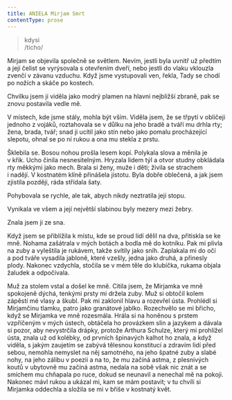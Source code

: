 ```yaml
---
title: ANIELA Mirjam Smrt
contentType: prose
---
```


<section>

> kdysi  
> /ticho/

Mirjam se objevila společně se světlem. Nevím, jestli byla uvnitř už předtím a její čelist se vyrýsovala s otevřením dveří, nebo jestli do vlaku vklouzla zvenčí v závanu vzduchu. Když jsme vystupovali ven, řekla, Tady se chodí po nožích a skáče po kostech.

Chvilku jsem ji viděla jako modrý plamen na hlavni nejbližší zbraně, pak se znovu postavila vedle mě.

V místech, kde jsme stály, mohla být vším. Viděla jsem, že se třpytí v obličeji jednoho z vojáků, roztahovala se v důlku na jeho bradě a tváří mu drhla rty; žena, brada, tvář; snad ji ucítil jako stín nebo jako pomalu procházející slepotu, ohnal se po ní rukou a ona mu stekla z prstu.

Šklebila se. Bosou nohou prošla lesem kopí. Polykala slova a měnila je v křik. Ucho činila nesnesitelným. Hryzala lidem týl a otvor studny obkládala rty měkkými jako mech. Brala si ženy, muže i děti; živila se strachem i nadějí. V kostnatém klíně přinášela jistotu. Byla dobře oblečená, a jak jsem zjistila později, ráda střídala šaty.

</section>

<section>

Pohybovala se rychle, ale tak, abych nikdy neztratila její stopu.

</section>

<section>

Vynikala ve všem a její největší slabinou byly mezery mezi žebry.

</section>

<section>

Znala jsem ji ze sna.

</section>

<section>

Když jsem se přiblížila k místu, kde se proud lidí dělil na dva, přitiskla se ke mně. Nohama zašátrala v mých botách a bodla mě do kotníku. Pak mi plivla na zuby a vyleštila je rukávem, takže svítily jako sníh. Zaplakala mi do očí a pod tváře vysadila jabloně, které vzešly, jedna jako druhá, a přinesly plody. Nakonec vzdychla, stočila se v mém těle do klubíčka, rukama objala žaludek a odpočívala.

Muž za stolem vstal a došel ke mně. Cítila jsem, že Mirjamka ve mně spokojeně dýchá, tenkými prsty mi držela zuby. Muž si obtočil kolem zápěstí mé vlasy a škubl. Pak mi zaklonil hlavu a rozevřel ústa. Prohlédl si Mirjamčinu tlamku, patro jako granátové jablko. Rozechvělo se mi břicho, když se Mirjamka ve mně rozesmála. Hrála si na honěnou s prstem vzpříčeným v mých ústech, obtáčela ho provázkem slin a jazykem a dávala si pozor, aby nevystrčila drápky, protože Arthura Schulze, který mi prohlížel ústa, znala už od kolébky, od prvních špinavých kalhot ho znala, a když viděla, s jakým zaujetím se zabývá tělesnou konstitucí a zdravím lidí před sebou, nemohla nemyslet na něj samotného, na jeho špatné zuby a slabé nohy, na jeho zálibu v poezii a na to, že mu začíná astma, z plesnivých koutů v ubytovně mu začíná astma, nedala na sobě však nic znát a se smíchem mu chňapala po ruce, dokud se neunavil a nenechal mě na pokoji. Nakonec mávl rukou a ukázal mi, kam se mám postavit; v tu chvíli si Mirjamka oddechla a složila se mi v břiše v kostnatý květ.

</section>
